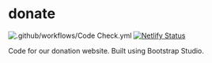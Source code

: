 # donate
![.github/workflows/Code Check.yml](https://github.com/BC-Youth-Council/donate/workflows/.github/workflows/Code%20Check.yml/badge.svg) [![Netlify Status](https://api.netlify.com/api/v1/badges/9823411c-5aa9-4efe-9b05-216f08fb7422/deploy-status)](https://app.netlify.com/sites/bcyc-donate/deploys)

Code for our donation website. Built using Bootstrap Studio.
